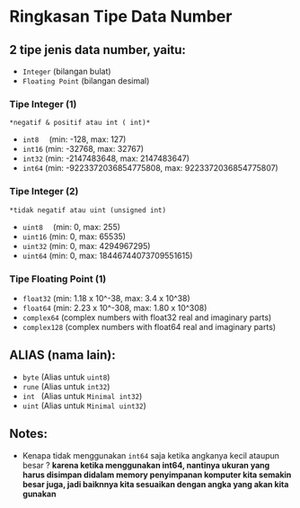 # Ringkasan Tipe Data Number

## 2 tipe jenis data number, yaitu:
-   ```Integer``` (bilangan bulat)
-   ```Floating Point``` (bilangan desimal)

### Tipe Integer (1)
    *negatif & positif atau int ( int)*
-   ```int8  ```  (min: -128, max: 127)
-   ```int16``` (min: -32768, max: 32767)
-   ```int32``` (min: -2147483648, max: 2147483647)
-   ```int64``` (min: -9223372036854775808, max: 9223372036854775807)

### Tipe Integer (2)  
    *tidak negatif atau uint (unsigned int)
-   ```uint8  ```  (min: 0, max: 255)
-   ```uint16``` (min: 0, max: 65535)
-   ```uint32``` (min: 0, max: 4294967295)
-   ```uint64``` (min: 0, max: 18446744073709551615)

### Tipe Floating Point (1)  
-   ```float32```  (min: 1.18 x 10^-38, max: 3.4 x 10^38)
-   ```float64``` (min: 2.23 x 10^-308, max: 1.80 x 10^308)
-   ```complex64``` (complex numbers with float32 real and imaginary parts)
-   ```complex128``` (complex numbers with float64 real and imaginary parts)

## ALIAS (nama lain):
-   ```byte``` (Alias untuk ```uint8```)
-   ```rune``` (Alias untuk ```int32```)
-   ```int ``` (Alias untuk ```Minimal int32```)
-   ```uint``` (Alias untuk ```Minimal uint32```)


## Notes:
-   Kenapa tidak menggunakan ```int64``` saja ketika angkanya kecil ataupun besar ?  **karena ketika menggunakan int64, nantinya ukuran yang harus disimpan didalam memory penyimpanan komputer kita semakin besar juga, jadi baiknnya kita sesuaikan dengan angka yang akan kita gunakan**

